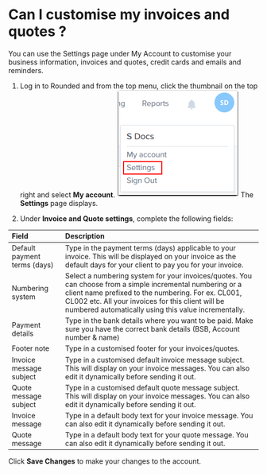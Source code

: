 # Can I customise my invoices and quotes ?

You can use the Settings page under My Account to customise your business information, invoices and quotes, credit cards and emails and reminders.

1. Log in to Rounded and from the top menu, click the thumbnail on the top right and select **My account**.
![](/assets/Rounded_Settings.png)
The **Settings** page displays.

2. Under **Invoice and Quote settings**, complete the following fields:

| Field | Description |
| :--- | :--- |
| Default payment terms \(days\) | Type in the payment terms \(days\) applicable to your invoice. This will be displayed on your invoice as the default days for your client to pay you for your invoice. |
| Numbering system | Select a numbering system for your invoices/quotes. You can choose from a simple incremental numbering or a client name prefixed to the numbering. For ex. CL001, CL002 etc. All your invoices for this client will be numbered automatically using this value incrementally. |
| Payment details | Type in the bank details where you want to be paid. Make sure you have the correct bank details \(BSB, Account number & name\) |
| Footer note | Type in a customised footer for your invoices/quotes. |
| Invoice message subject | Type in a customised default invoice message subject. This will display on your invoice messages. You can also edit it dynamically before sending it out. |
| Quote message subject | Type in a customised default quote message subject. This will display on your invoice messages. You can also edit it dynamically before sending it out. |
| Invoice message | Type in a default body text for your invoice message. You can also edit it dynamically before sending it out. |
| Quote message | Type in a default body text for your quote message. You can also edit it dynamically before sending it out. |


Click **Save Changes** to make your changes to the account.

